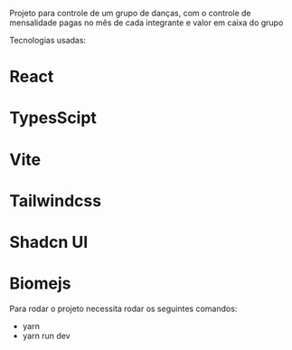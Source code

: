 Projeto para controle de um grupo de danças, com o controle de mensalidade pagas no mês de cada integrante e valor em caixa do grupo

Tecnologias usadas:
# React
# TypesScipt
# Vite
# Tailwindcss
# Shadcn UI
# Biomejs

Para rodar o projeto necessita rodar os seguintes comandos:
- yarn
- yarn run dev

